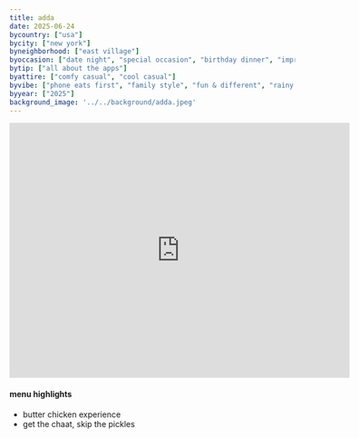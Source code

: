 ```yaml
---
title: adda
date: 2025-06-24
bycountry: ["usa"]
bycity: ["new york"]
byneighborhood: ["east village"]
byoccasion: ["date night", "special occasion", "birthday dinner", "impress visitors", "small group"]
bytip: ["all about the apps"]
byattire: ["comfy casual", "cool casual"]
byvibe: ["phone eats first", "family style", "fun & different", "rainy day • food for the soul", "friendly staff • welcoming"]
byyear: ["2025"]
background_image: '../../background/adda.jpeg'
---
```


<iframe src="https://www.google.com/maps/embed?pb=!1m18!1m12!1m3!1d3023.5981196567795!2d-73.98882632403864!3d40.72686267139132!2m3!1f0!2f0!3f0!3m2!1i1024!2i768!4f13.1!3m3!1m2!1s0x89c259271f97c029%3A0x3b2d9634e002c34!2sAdda!5e0!3m2!1sen!2sus!4v1750986549629!5m2!1sen!2sus" width="600" height="450" style="border:0;" allowfullscreen="" loading="lazy" referrerpolicy="no-referrer-when-downgrade"></iframe>

#### menu highlights
* butter chicken experience
* get the chaat, skip the pickles